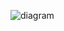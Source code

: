 ![diagram](https://user-images.githubusercontent.com/38543529/49702684-b18bbc00-fbd9-11e8-873f-5497fd561e62.png)
